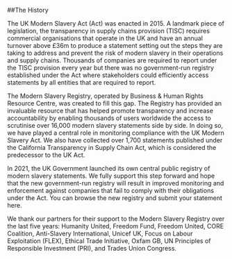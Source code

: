 
##The History

The UK Modern Slavery Act (Act) was enacted in 2015. A landmark piece of legislation, the transparency in supply chains provision (TISC) requires commercial organisations that operate in the UK and have an annual turnover above £36m to produce a statement setting out the steps they are taking to address and prevent the risk of modern slavery in their operations and supply chains. Thousands of companies are required to report under the TISC provision every year but there was no government-run registry established under the Act where stakeholders could efficiently access statements by all entities that are required to report.

The Modern Slavery Registry, operated by Business & Human Rights Resource Centre, was created to fill this gap. The Registry has provided an invaluable resource that has helped promote transparency and increase accountability by enabling thousands of users worldwide the access to scrutinise over 16,000 modern slavery statements side by side. In doing so, we have played a central role in monitoring compliance with the UK Modern Slavery Act. We also have collected over 1,700 statements published under the California Transparency in Supply Chain Act, which is considered the predecessor to the UK Act.

In 2021, the UK Government launched its own central public registry of modern slavery statements. We fully support this step forward and hope that the new government-run registry will result in improved monitoring and enforcement against companies that fail to comply with their obligations under the Act. You can browse the new registry and submit your statement here.

We thank our partners for their support to the Modern Slavery Registry over the last five years: Humanity United, Freedom Fund, Freedom United, CORE Coalition, Anti-Slavery International, Unicef UK, Focus on Labour Exploitation (FLEX), Ethical Trade Initiative, Oxfam GB, UN Principles of Responsible Investment (PRI), and Trades Union Congress.



